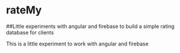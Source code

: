 # rateMy
##Little experiments with angular and firebase to build a simple rating database for clients

This is a little experiment to work with angular and firebase


